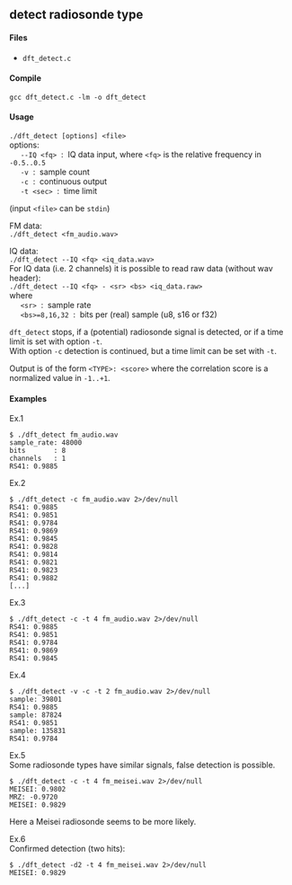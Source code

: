 
## detect radiosonde type

#### Files

  * `dft_detect.c`

#### Compile
  `gcc dft_detect.c -lm -o dft_detect`

#### Usage
  `./dft_detect [options] <file>` <br />
  options:<br />
  &nbsp;&nbsp;&nbsp;&nbsp; `--IQ <fq>` &nbsp;:&nbsp; IQ data input, where `<fq>` is the relative frequency in `-0.5..0.5` <br />
  &nbsp;&nbsp;&nbsp;&nbsp; `-v` &nbsp;:&nbsp; sample count <br />
  &nbsp;&nbsp;&nbsp;&nbsp; `-c` &nbsp;:&nbsp; continuous output<br />
  &nbsp;&nbsp;&nbsp;&nbsp; `-t <sec>` &nbsp;:&nbsp; time limit <br />

  (input `<file>` can be `stdin`)
  <br />

  FM data:<br />
  `./dft_detect <fm_audio.wav>` <br />

  IQ data:<br />
  `./dft_detect --IQ <fq> <iq_data.wav>` <br />
  For IQ data (i.e. 2 channels) it is possible to read raw data (without wav header): <br />
  `./dft_detect --IQ <fq> - <sr> <bs> <iq_data.raw>` <br />
  where <br />
  &nbsp;&nbsp;&nbsp;&nbsp; `<sr>` &nbsp;:&nbsp; sample rate <br />
  &nbsp;&nbsp;&nbsp;&nbsp; `<bs>=8,16,32` &nbsp;:&nbsp; bits per (real) sample (u8, s16 or f32)

  `dft_detect` stops, if a (potential) radiosonde signal is detected, or if a time limit is set with option `-t`. <br />
  With option `-c` detection is continued, but a time limit can be set with `-t`.

  Output is of the form `<TYPE>: <score>` where the correlation score is a normalized value in `-1..+1`.

#### Examples

Ex.1
```
$ ./dft_detect fm_audio.wav
sample_rate: 48000
bits       : 8
channels   : 1
RS41: 0.9885
```
Ex.2
```
$ ./dft_detect -c fm_audio.wav 2>/dev/null
RS41: 0.9885
RS41: 0.9851
RS41: 0.9784
RS41: 0.9869
RS41: 0.9845
RS41: 0.9828
RS41: 0.9814
RS41: 0.9821
RS41: 0.9823
RS41: 0.9882
[...]
```

Ex.3
```
$ ./dft_detect -c -t 4 fm_audio.wav 2>/dev/null
RS41: 0.9885
RS41: 0.9851
RS41: 0.9784
RS41: 0.9869
RS41: 0.9845
```

Ex.4
```
$ ./dft_detect -v -c -t 2 fm_audio.wav 2>/dev/null
sample: 39801
RS41: 0.9885
sample: 87824
RS41: 0.9851
sample: 135831
RS41: 0.9784
```

Ex.5<br />
Some radiosonde types have similar signals, false detection is possible.
```
$ ./dft_detect -c -t 4 fm_meisei.wav 2>/dev/null
MEISEI: 0.9802
MRZ: -0.9720
MEISEI: 0.9829
```
Here a Meisei radiosonde seems to be more likely.

Ex.6<br />
Confirmed detection (two hits):
```
$ ./dft_detect -d2 -t 4 fm_meisei.wav 2>/dev/null
MEISEI: 0.9829
```

